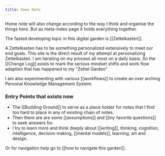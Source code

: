 ```yaml
---
title: Home Note
---
```


Home note will also change according to the way I think and organise the things here. But as meta-index page it holds everything together.


The fasted developing topic in this digital garden is [[Zettelkasten]].
 
 A Zettelkasten has to be something  personalized extensively to meet our end goals. This site is the direct result of my attempt at personalizing Zettelkasten. I am iterating on my process all most on a daily basis. So the [[Change Log]] exists to mark the serious mindset shifts and work flow adaption that has happened to my "Zettel Garden"
 

I am also experimenting with various [[workflows]] to create an over arching Personal Knowledge Management System. 


### Entry Points that exists now
- The  [[Budding Ground]] to serve as a place holder for notes that I find too hard to place in any of existing chain of notes. 
- Then there are  are some [[assumptions]] and [[my favorite questions]] to seek answers for.
- I  try to learn more and think deeply about  [[writing]], thinking, cognition, intelligence, decision making, [[mental models]], learning, art and design.



Or for navigation help go to [[how to navigate this garden]].